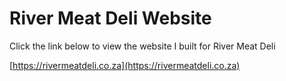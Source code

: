 # River Meat Deli Website

Click the link below to view the website I built for River Meat Deli

[https://rivermeatdeli.co.za](https://rivermeatdeli.co.za)
